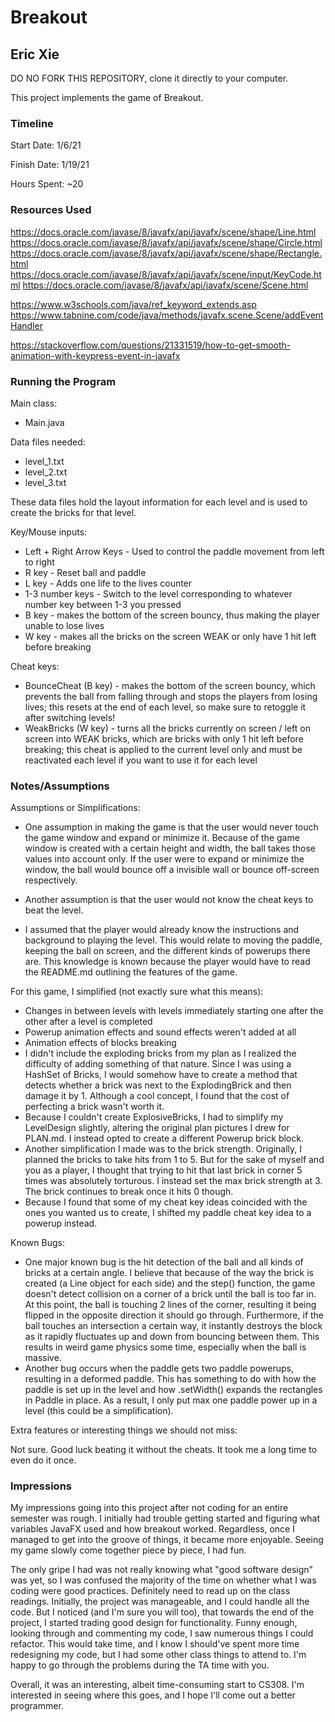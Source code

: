 # Breakout
## Eric Xie


DO NO FORK THIS REPOSITORY, clone it directly to your computer.


This project implements the game of Breakout.

### Timeline

Start Date: 1/6/21

Finish Date: 1/19/21

Hours Spent: ~20

### Resources Used
https://docs.oracle.com/javase/8/javafx/api/javafx/scene/shape/Line.html
https://docs.oracle.com/javase/8/javafx/api/javafx/scene/shape/Circle.html
https://docs.oracle.com/javase/8/javafx/api/javafx/scene/shape/Rectangle.html
https://docs.oracle.com/javase/8/javafx/api/javafx/scene/input/KeyCode.html
https://docs.oracle.com/javase/8/javafx/api/javafx/scene/Scene.html

https://www.w3schools.com/java/ref_keyword_extends.asp
https://www.tabnine.com/code/java/methods/javafx.scene.Scene/addEventHandler

https://stackoverflow.com/questions/21331519/how-to-get-smooth-animation-with-keypress-event-in-javafx


### Running the Program

Main class: 

* Main.java

Data files needed: 

* level_1.txt
* level_2.txt
* level_3.txt

These data files hold the layout information for each level and is used to create the bricks for
that level.

Key/Mouse inputs:

* Left + Right Arrow Keys - Used to control the paddle movement from left to right
* R key - Reset ball and paddle
* L key - Adds one life to the lives counter
* 1-3 number keys - Switch to the level corresponding to whatever number key between 1-3 you pressed
* B key - makes the bottom of the screen bouncy, thus making the player unable to lose lives
* W key - makes all the bricks on the screen WEAK or only have 1 hit left before breaking

Cheat keys:
* BounceCheat (B key) - makes the bottom of the screen bouncy, which prevents the ball from falling
through and stops the players from losing lives; this resets at the end of each level, so make sure
to retoggle it after switching levels!
* WeakBricks (W key) - turns all the bricks currently on screen / left on screen into WEAK bricks, 
which are bricks with only 1 hit left before breaking; this cheat is applied to the current level only
and must be reactivated each level if you want to use it for each level


### Notes/Assumptions

Assumptions or Simplifications:

* One assumption in making the game is that the user would never touch the game window and expand or
minimize it. Because of the game window is created with a certain height and width, the ball takes those
values into account only. If the user were to expand or minimize the window, the ball would bounce 
off a invisible wall or bounce off-screen respectively.

* Another assumption is that the user would not know the cheat keys to beat the level. 

* I assumed that the player would already know the instructions and background to playing the level. 
This would relate to moving the paddle, keeping the ball on screen, and the
  different kinds of powerups there are. This knowledge is known because the player would have to read
the README.md outlining the features of the game.

  
For this game, I simplified (not exactly sure what this means):

* Changes in between levels with levels immediately starting one after the other after a level is
completed
* Powerup animation effects and sound effects weren't added at all
* Animation effects of blocks breaking
* I didn't include the exploding bricks from my plan as I realized the difficulty of adding something
of that nature. Since I was using a HashSet of Bricks, I would somehow have to create a method that
detects whether a brick was next to the ExplodingBrick and then damage it by 1. Although a cool concept,
I found that the cost of perfecting a brick wasn't worth it.
* Because I couldn't create ExplosiveBricks, I had to simplify my LevelDesign slightly,
altering the original plan pictures I drew for PLAN.md. I instead opted to create a different Powerup
brick block.
* Another simplification I made was to the brick strength. Originally, I planned the bricks to take hits
from 1 to 5. But for the sake of myself and you as a player, I thought that trying to hit that last brick in corner
5 times was absolutely torturous. I instead set the max brick strength at 3. The brick continues to break
once it hits 0 though.
* Because I found that some of my cheat key ideas coincided with the ones you wanted us to create, I shifted
my paddle cheat key idea to a powerup instead.

Known Bugs:

* One major known bug is the hit detection of the ball and all kinds of bricks at a certain angle. I
believe that because of the way the brick is created (a Line object for each side) and the step() function,
the game doesn't detect collision on a corner of a brick until the ball is too far in. At this point, the ball
is touching 2 lines of the corner, resulting it being flipped in the opposite direction it should go through.
Furthermore, if the ball touches an intersection a certain way, it instantly destroys the block as it rapidly
fluctuates up and down from bouncing between them. This results in weird game physics some time,
especially when the ball is massive.
* Another bug occurs when the paddle gets two paddle powerups, resulting in a deformed paddle. This has
something to do with how the paddle is set up in the level and how .setWidth() expands the rectangles in Paddle
in place. As a result, I only put max one paddle power up in a level (this could be a simplification).

Extra features or interesting things we should not miss:

Not sure. Good luck beating it without the cheats. It took me a long time to even do it once.


### Impressions

My impressions going into this project after not coding for an entire semester was rough. I initially
had trouble getting started and figuring what variables JavaFX used and how breakout worked. Regardless,
once I managed to get into the groove of things, it became more enjoyable. Seeing my game slowly come together
piece by piece, I had fun.

The only gripe I had was not really knowing what "good software design" was yet, so I was confused the majority
of the time on whether what I was coding were good practices. Definitely need to read up on the class readings. 
Initially, the project was manageable, and I could handle all the code. But I noticed (and I'm sure you will too),
that towards the end of the project, I started trading good design for functionality. Funny enough, looking
through and commenting my code, I saw numerous things I could refactor. This would take time, and I know I should've
spent more time redesigning my code, but I had some other class things to attend to. I'm happy to go through
the problems during the TA time with you.

Overall, it was an interesting, albeit time-consuming start to CS308. I'm interested in seeing where this
goes, and I hope I'll come out a better programmer.


